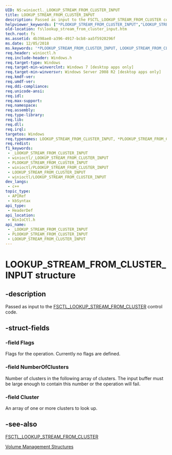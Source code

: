 ```yaml
---
UID: NS:winioctl._LOOKUP_STREAM_FROM_CLUSTER_INPUT
title: LOOKUP_STREAM_FROM_CLUSTER_INPUT
description: Passed as input to the FSCTL_LOOKUP_STREAM_FROM_CLUSTER control code.
helpviewer_keywords: ["*PLOOKUP_STREAM_FROM_CLUSTER_INPUT","LOOKUP_STREAM_FROM_CLUSTER_INPUT","LOOKUP_STREAM_FROM_CLUSTER_INPUT structure [Files]","PLOOKUP_STREAM_FROM_CLUSTER_INPUT","PLOOKUP_STREAM_FROM_CLUSTER_INPUT structure pointer [Files]","fs.lookup_stream_from_cluster_input","winioctl/LOOKUP_STREAM_FROM_CLUSTER_INPUT","winioctl/PLOOKUP_STREAM_FROM_CLUSTER_INPUT"]
old-location: fs\lookup_stream_from_cluster_input.htm
tech.root: fs
ms.assetid: 4b398ae8-a396-4917-bcb8-aa5f5920296f
ms.date: 12/05/2018
ms.keywords: '*PLOOKUP_STREAM_FROM_CLUSTER_INPUT, LOOKUP_STREAM_FROM_CLUSTER_INPUT, LOOKUP_STREAM_FROM_CLUSTER_INPUT structure [Files], PLOOKUP_STREAM_FROM_CLUSTER_INPUT, PLOOKUP_STREAM_FROM_CLUSTER_INPUT structure pointer [Files], fs.lookup_stream_from_cluster_input, winioctl/LOOKUP_STREAM_FROM_CLUSTER_INPUT, winioctl/PLOOKUP_STREAM_FROM_CLUSTER_INPUT'
req.header: winioctl.h
req.include-header: Windows.h
req.target-type: Windows
req.target-min-winverclnt: Windows 7 [desktop apps only]
req.target-min-winversvr: Windows Server 2008 R2 [desktop apps only]
req.kmdf-ver: 
req.umdf-ver: 
req.ddi-compliance: 
req.unicode-ansi: 
req.idl: 
req.max-support: 
req.namespace: 
req.assembly: 
req.type-library: 
req.lib: 
req.dll: 
req.irql: 
targetos: Windows
req.typenames: LOOKUP_STREAM_FROM_CLUSTER_INPUT, *PLOOKUP_STREAM_FROM_CLUSTER_INPUT
req.redist: 
f1_keywords:
 - _LOOKUP_STREAM_FROM_CLUSTER_INPUT
 - winioctl/_LOOKUP_STREAM_FROM_CLUSTER_INPUT
 - PLOOKUP_STREAM_FROM_CLUSTER_INPUT
 - winioctl/PLOOKUP_STREAM_FROM_CLUSTER_INPUT
 - LOOKUP_STREAM_FROM_CLUSTER_INPUT
 - winioctl/LOOKUP_STREAM_FROM_CLUSTER_INPUT
dev_langs:
 - c++
topic_type:
 - APIRef
 - kbSyntax
api_type:
 - HeaderDef
api_location:
 - WinIoCtl.h
api_name:
 - _LOOKUP_STREAM_FROM_CLUSTER_INPUT
 - PLOOKUP_STREAM_FROM_CLUSTER_INPUT
 - LOOKUP_STREAM_FROM_CLUSTER_INPUT
---
```


# LOOKUP_STREAM_FROM_CLUSTER_INPUT structure


## -description

Passed as input to the 
    <a href="/windows/desktop/api/winioctl/ni-winioctl-fsctl_lookup_stream_from_cluster">FSCTL_LOOKUP_STREAM_FROM_CLUSTER</a> control 
    code.

## -struct-fields

### -field Flags

Flags for the operation. Currently no flags are defined.

### -field NumberOfClusters

Number of clusters in the following array of clusters. The input buffer must be large enough to contain 
      this number or the operation will fail.

### -field Cluster

An array of one or more clusters to look up.

## -see-also

<a href="/windows/desktop/api/winioctl/ni-winioctl-fsctl_lookup_stream_from_cluster">FSCTL_LOOKUP_STREAM_FROM_CLUSTER</a>



<a href="/windows/desktop/FileIO/volume-management-structures">Volume Management Structures</a>

